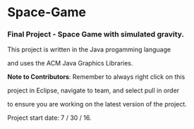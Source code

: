 # Space-Game

### Final Project - Space Game with simulated gravity.

This project is written in the Java progamming language

and uses the ACM Java Graphics Libraries.

**Note to Contributors**: Remember to always right click on this

project in Eclipse, navigate to team, and select pull in order

to ensure you are working on the latest version of the project.

Project start date: 7 / 30 / 16.
